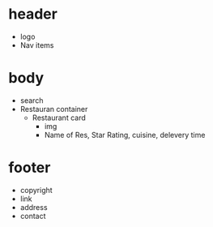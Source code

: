 
# header
- logo
- Nav items
# body
- search
- Restauran container
  - Restaurant card
    - img
    - Name of Res, Star Rating, cuisine, delevery time
# footer
- copyright
- link
- address
- contact

